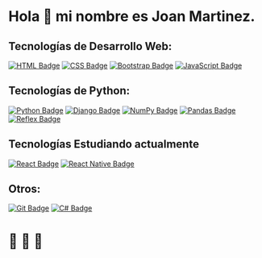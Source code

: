 # Hola 👋 mi nombre es Joan Martinez.

## Tecnologías de Desarrollo Web:
[![HTML Badge](https://img.shields.io/badge/HTML-E34F26?style=for-the-badge&logo=html5&logoColor=white)](https://developer.mozilla.org/en-US/docs/Web/HTML)
[![CSS Badge](https://img.shields.io/badge/CSS-1572B6?style=for-the-badge&logo=css3&logoColor=white)](https://developer.mozilla.org/en-US/docs/Web/CSS)
[![Bootstrap Badge](https://img.shields.io/badge/Bootstrap-563D7C?style=for-the-badge&logo=bootstrap&logoColor=white)](https://getbootstrap.com/)
[![JavaScript Badge](https://img.shields.io/badge/JavaScript-F7DF1E?style=for-the-badge&logo=javascript&logoColor=black)](https://developer.mozilla.org/en-US/docs/Web/JavaScript)

## Tecnologías de Python:
[![Python Badge](https://img.shields.io/badge/Python-3776AB?style=for-the-badge&logo=python&logoColor=white)](https://www.python.org/)
[![Django Badge](https://img.shields.io/badge/Django-092E20?style=for-the-badge&logo=django&logoColor=white)](https://www.djangoproject.com/)
[![NumPy Badge](https://img.shields.io/badge/NumPy-013243?style=for-the-badge&logo=numpy&logoColor=white)](https://numpy.org/)
[![Pandas Badge](https://img.shields.io/badge/Pandas-150458?style=for-the-badge&logo=pandas&logoColor=white)](https://pandas.pydata.org/)
[![Reflex Badge](https://img.shields.io/badge/Reflex-4285F4?style=for-the-badge&logo=generic&logoColor=white)](https://example.com/reflex)

## Tecnologías Estudiando actualmente
[![React Badge](https://img.shields.io/badge/React-61DAFB?style=for-the-badge&logo=react&logoColor=white)](https://reactjs.org/)
[![React Native Badge](https://img.shields.io/badge/React_Native-0088CC?style=for-the-badge&logo=react&logoColor=white)](https://reactnative.dev/)


## Otros:
[![Git Badge](https://img.shields.io/badge/Git-F05032?style=for-the-badge&logo=git&logoColor=white)](https://git-scm.com/)
[![C# Badge](https://img.shields.io/badge/C%23-239120?style=for-the-badge&logo=c-sharp&logoColor=white)](https://docs.microsoft.com/en-us/dotnet/csharp/)


# 🦦 🦦 🦦
